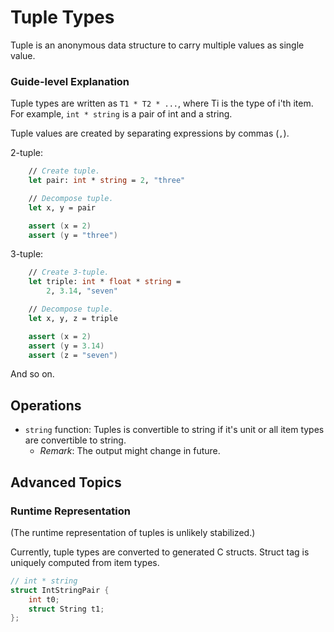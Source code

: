 # Tuple Types

Tuple is an anonymous data structure to carry multiple values as single value.

### Guide-level Explanation

Tuple types are written as `T1 * T2 * ...`, where Ti is the type of i'th item.
For example, `int * string` is a pair of int and a string.

Tuple values are created by separating expressions by commas (`,`).

2-tuple:

```fsharp
    // Create tuple.
    let pair: int * string = 2, "three"

    // Decompose tuple.
    let x, y = pair

    assert (x = 2)
    assert (y = "three")
```

3-tuple:

```fsharp
    // Create 3-tuple.
    let triple: int * float * string =
        2, 3.14, "seven"

    // Decompose tuple.
    let x, y, z = triple

    assert (x = 2)
    assert (y = 3.14)
    assert (z = "seven")
```

And so on.

## Operations

- `string` function:
    Tuples is convertible to string if it's unit or all item types are convertible to string.
    - *Remark*: The output might change in future.

## Advanced Topics

### Runtime Representation

(The runtime representation of tuples is unlikely stabilized.)

Currently, tuple types are converted to generated C structs. Struct tag is uniquely computed from item types.

```c
// int * string
struct IntStringPair {
    int t0;
    struct String t1;
};
```
